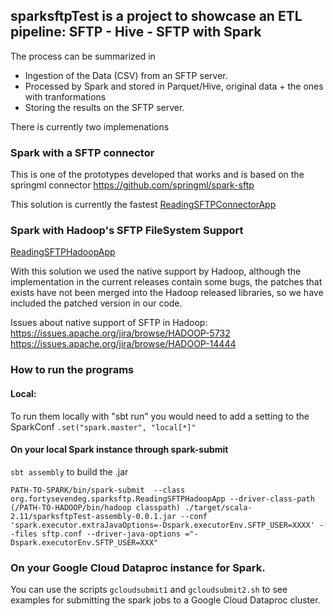 ## sparksftpTest is a project to showcase an ETL pipeline: SFTP - Hive - SFTP with Spark

The process can be summarized in

-   Ingestion of the Data (CSV) from an SFTP server.
-   Processed by Spark and stored in Parquet/Hive, original data + the ones with tranformations
-   Storing the results on the SFTP server.

There is currently two implemenations

### Spark with a SFTP connector

This is one of the prototypes developed that works and is based on the springml connector https://github.com/springml/spark-sftp

This solution is currently the fastest
[ReadingSFTPConnectorApp](https://github.com/47deg/sparksftpTest/blob/master/src/main/scala/org/fortysevendeg/sparksftp/ReadingSFTPConnectorApp.scala)

### Spark with Hadoop's SFTP FileSystem Support

[ReadingSFTPHadoopApp](https://github.com/47deg/sparksftpTest/blob/master/src/main/scala/org/fortysevendeg/sparksftp/ReadingSFTPHadoopApp.scala)


With this solution we used the native support by Hadoop, although the implementation in the current releases contain
some bugs, the patches that exists have not been merged into the Hadoop released libraries, so we have included
the patched version in our code.


Issues about native support of SFTP in Hadoop:
https://issues.apache.org/jira/browse/HADOOP-5732
https://issues.apache.org/jira/browse/HADOOP-14444

### How to run the programs

#### Local:

To run them locally with "sbt run" you would need to add a setting to the SparkConf `.set("spark.master", "local[*]"`

#### On your local Spark instance through spark-submit

``sbt assembly`` to build the .jar

```
PATH-TO-SPARK/bin/spark-submit  --class org.fortysevendeg.sparksftp.ReadingSFTPHadoopApp --driver-class-path (/PATH-TO-HADOOP/bin/hadoop classpath) ./target/scala-2.11/sparksftpTest-assembly-0.0.1.jar --conf 'spark.executor.extraJavaOptions=-Dspark.executorEnv.SFTP_USER=XXXX' --files sftp.conf --driver-java-options ="-Dspark.executorEnv.SFTP_USER=XXX"
```

### On your Google Cloud Dataproc instance for Spark.

You can use the scripts `gcloudsubmit1` and `gcloudsubmit2.sh` to see examples for submitting the spark jobs to a Google Cloud Dataproc cluster.

